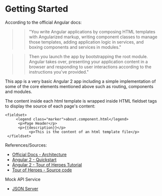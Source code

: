 # Getting Started

According to the official Angular docs: 
>> "You write Angular applications by composing HTML templates with 
Angularized markup, writing component classes to manage those templates,
 adding application logic in services, and boxing components and 
 services in modules."

>> Then you launch the app by bootstrapping the root module. Angular 
takes over, presenting your application content in a browser and 
responding to user interactions according to the instructions 
you've provided."

This app is a very basic Angular 2 app including a simple implementation 
of some of the core elements mentioned above such as routing, components and modules. 

The content inside each html template is wrapped inside HTML fieldset 
tags to display the source of each page's content: 

    <fieldset>
         <legend class="marker">about.component.html</legend>
          <p>Page Header</p>
          <p>{{description}}</p>
               <p>This is the content of an html template file</p>
     </fieldset>
                                           
References/Sources:
 - [Official Docs - Architecture](https://angular.io/docs/ts/latest/guide/architecture.html#)
 - [Angular 2 - Quickstart](https://angular.io/docs/ts/latest/quickstart.html)
 - [Angular 2 - Tour of Heroes Tutorial](https://angular.io/docs/ts/latest/tutorial/)
 - [Tour of Heroes - Source code](https://github.com/johnpapa/angular2-tour-of-heroes)

Mock API Service 
 - [JSON Server](https://github.com/typicode/json-server)